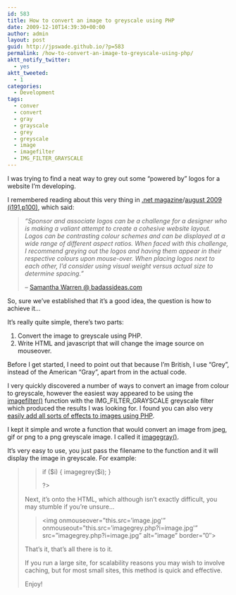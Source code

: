 ```yaml
---
id: 583
title: How to convert an image to greyscale using PHP
date: 2009-12-10T14:39:30+00:00
author: admin
layout: post
guid: http://jpswade.github.io/?p=583
permalink: /how-to-convert-an-image-to-greyscale-using-php/
aktt_notify_twitter:
  - yes
aktt_tweeted:
  - 1
categories:
  - Development
tags:
  - conver
  - convert
  - gray
  - grayscale
  - grey
  - greyscale
  - image
  - imagefilter
  - IMG_FILTER_GRAYSCALE
---
```

<p class="lead">
  I was trying to find a neat way to grey out some &#8220;powered by&#8221; logos for a website I&#8217;m developing.
</p>

I remembered reading about this very thing in [.net magazine](http://en.wikipedia.org/wiki/.net_%28magazine%29)/[august 2009 (i191,p100)](http://www.badassideas.com/downloads/net191swarren.pdf), which said:

> _&#8220;Sponsor and associate logos can be a challenge for a designer who is making a valiant attempt to create a cohesive website layout. Logos can be contrasting colour schemes and can be displayed at a wide range of different aspect ratios. When faced with this challenge, I recommend greying out the logos and having them appear in their respective colours upon mouse-over. When placing logos next to each other, I’d consider using visual weight versus actual size to determine spacing.&#8221;_
> 
> &#8211; [Samantha Warren @ badassideas.com](http://badassideas.com/)

So, sure we&#8217;ve established that it&#8217;s a good idea, the question is how to achieve it&#8230;

<!--more-->It&#8217;s really quite simple, there&#8217;s two parts:

  1. Convert the image to greyscale using PHP.
  2. Write HTML and javascript that will change the image source on mouseover.

Before I get started, I need to point out that because I&#8217;m British, I use &#8220;Grey&#8221;, instead of the American &#8220;Gray&#8221;, apart from in the actual code.

I very quickly discovered a number of ways to convert an image from colour to greyscale, however the easiest way appeared to be using the [imagefilter()](http://php.net/manual/en/function.imagefilter.php) function with the IMG\_FILTER\_GRAYSCALE greyscale filter which produced the results I was looking for. I found you can also very [easily add all sorts of effects to images using PHP](http://www.talkincode.com/add-effects-to-images-using-image-filters-with-php-266.html).

I kept it simple and wrote a function that would convert an image from jpeg, gif or png to a png greyscale image. I called it [imagegray()](http://hm2k.googlecode.com/svn/trunk/code/php/functions/imagegray.php).

It&#8217;s very easy to use, you just pass the filename to the function and it will display the image in greyscale. For example:

> <?php
> 
> $i=isset($\_REQUEST[&#8216;i&#8217;])?$\_REQUEST[&#8216;i&#8217;]:&#8221;;
  
> if ($i) { imagegrey($i); }
> 
> ?>

Next, it&#8217;s onto the HTML, which although isn&#8217;t exactly difficult, you may stumble if you&#8217;re unsure&#8230;

> <img onmouseover=&#8221;this.src=&#8217;image.jpg'&#8221; onmouseout=&#8221;this.src=&#8217;imagegrey.php?i=image.jpg'&#8221; src=&#8221;imagegrey.php?i=image.jpg&#8221; alt=&#8221;image&#8221; border=&#8221;0&#8243;>

That&#8217;s it, that&#8217;s all there is to it.

If you run a large site, for scalability reasons you may wish to involve caching, but for most small sites, this method is quick and effective.

Enjoy!